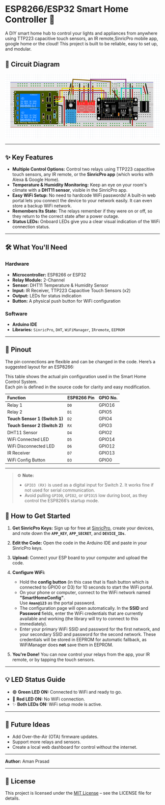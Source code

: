 # ESP8266/ESP32 Smart Home Controller 🏡

A DIY smart home hub to control your lights and appliances from anywhere using TTP223 capacitive touch sensors, an IR remote,SinricPro mobile app, google home or the cloud! This project is built to be reliable, easy to set up, and modular.

## 📐 Circuit Diagram

![Smart Home Circuit Diagram](circuit_diagram.png)


---

## ✨ Key Features

* **Multiple Control Options:** Control two relays using TTP223 capacitive touch sensors, any IR remote, or the **SinricPro app** (which works with Alexa & Google Home).
* **Temperature & Humidity Monitoring:** Keep an eye on your room's climate with a **DHT11 sensor**, visible in the SinricPro app.
* **Easy WiFi Setup:** No need to hardcode WiFi passwords! A built-in web portal lets you connect the device to your network easily. It can even store a backup WiFi network.
* **Remembers Its State:** The relays remember if they were on or off, so they return to the correct state after a power outage.
* **Status LEDs:** Onboard LEDs give you a clear visual indication of the WiFi connection status.

---

## 🛠️ What You'll Need

### Hardware
* **Microcontroller:** ESP8266 or ESP32
* **Relay Module:** 2-Channel
* **Sensor:** DHT11 Temperature & Humidity Sensor
* **Input:** IR Receiver, TTP223 Capacitive Touch Sensors (x2)
* **Output:** LEDs for status indication
* **Button:** A physical push button for WiFi configuration

### Software
* **Arduino IDE**
* **Libraries:** `SinricPro`, `DHT`, `WiFiManager`, `IRremote`, `EEPROM`

---

## 🔌 Pinout

The pin connections are flexible and can be changed in the code. Here’s a suggested layout for an ESP8266:

This table shows the actual pin configuration used in the Smart Home Control System.  
Each pin is defined in the source code for clarity and easy modification.

| Function                     | ESP8266 Pin | GPIO No. |
| :---------------------------- | :---------- | :-------- |
| Relay 1                      | `D0`        | GPIO16   |
| Relay 2                      | `D1`        | GPIO5    |
| **Touch Sensor 1 (Switch 1)**| `D2`        | GPIO4    |
| **Touch Sensor 2 (Switch 2)**| `RX`        | GPIO3    |
| DHT11 Sensor                 | `D4`        | GPIO2    |
| WiFi Connected LED           | `D5`        | GPIO14   |
| WiFi Disconnected LED        | `D6`        | GPIO12   |
| IR Receiver                  | `D7`        | GPIO13   |
| WiFi Config Button           | `D3`        | GPIO0    |
---
> ⚙️ **Note:**  
> - `GPIO3 (RX)` is used as a digital input for Switch 2. It works fine if not used for serial communication.  
> - Avoid pulling `GPIO0`, `GPIO2`, or `GPIO15` low during boot, as they control the ESP8266’s startup mode.
## 🚀 How to Get Started

1. **Get SinricPro Keys:** Sign up for free at [SinricPro](https://sinric.pro/), create your devices, and note down the **`APP_KEY`**, **`APP_SECRET`**, and **`DEVICE_IDs`**.

2. **Edit the Code:** Open the code in the Arduino IDE and paste in your SinricPro keys.  

3. **Upload:** Connect your ESP board to your computer and upload the code.  

4. **Configure WiFi:**
    * Hold the **config button** (in this case that is flash button which is connected to GPIO0 or D3) for 10 seconds to start the WiFi portal.
    * On your phone or computer, connect to the WiFi network named **"SmartHomeConfig"**.  
      Use **`Aman@123`** as the portal password.
    * The configuration page will open automatically. In the **SSID** and **Password** fields, enter the WiFi credentials that are currently available and working (the library will try to connect to this immediately).  
    * Enter your primary WiFi SSID and password for the first network, and your secondary SSID and password for the second network. These credentials will be stored in EEPROM for automatic fallback, as WiFiManager does **not** save them in EEPROM.

5. **You're Done!** You can now control your relays from the app, your IR remote, or by tapping the touch sensors.


---

## 💡 LED Status Guide

* 🟢 **Green LED ON:** Connected to WiFi and ready to go.
* 🔴 **Red LED ON:** No WiFi connection.
* ✨ **Both LEDs ON:** WiFi setup mode is active.

---

## 🔮 Future Ideas

* Add Over-the-Air (OTA) firmware updates.
* Support more relays and sensors.
* Create a local web dashboard for control without the internet.

---

**Author:** Aman Prasad


---

## 📄 License

This project is licensed under the [MIT License](./LICENSE) – see the LICENSE file for details.
